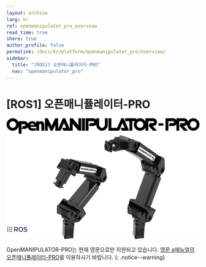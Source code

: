 ```yaml
---
layout: archive
lang: kr
ref: openmanipulator_pro_overview
read_time: true
share: true
author_profile: false
permalink: /docs/kr/platform/openmanipulator_pro/overview/
sidebar:
  title: "[ROS1] 오픈매니퓰레이터-PRO"
  nav: "openmanipulator_pro"
---
```


# [ROS1] 오픈매니퓰레이터-PRO
![](/assets/images/platform/openmanipulator_pro/logo.png)
<img src="/assets/images/platform/openmanipulator_pro/product_img.png" width="1250">


OpenMANIPULATOR-PRO는 현재 영문으로만 지원되고 있습니다. [영문 e매뉴얼의 오픈매니퓰레이터-PRO](/docs/en/platform/openmanipulator_pro/overview/)를 이용하시기 바랍니다.
{: .notice--warning}
